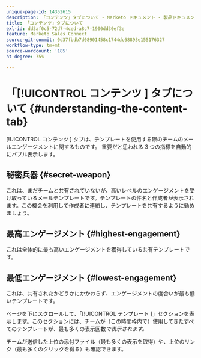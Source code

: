 ```yaml
---
unique-page-id: 14352615
description: 「コンテンツ」タブについて - Marketo ドキュメント - 製品ドキュメント
title: 「コンテンツ」タブについて
exl-id: dd3af0c5-72d7-4ced-a8c7-1900dd30ef3e
feature: Marketo Sales Connect
source-git-commit: 0d37fbdb7d08901458c1744dc68893e155176327
workflow-type: tm+mt
source-wordcount: '185'
ht-degree: 75%

---
```


# 「[!UICONTROL  コンテンツ ] タブについて {#understanding-the-content-tab}

[!UICONTROL  コンテンツ ] タブは、テンプレートを使用する際のチームのメールエンゲージメントに関するものです。 重要だと思われる 3 つの指標を自動的にバブル表示します。

## 秘密兵器 {#secret-weapon}

これは、まだチームと共有されていないが、高いレベルのエンゲージメントを受け取っているメールテンプレートです。テンプレートの件名と作成者が表示されます。この機会を利用して作成者に連絡し、テンプレートを共有するように勧めましょう。

## 最高エンゲージメント {#highest-engagement}

これは全体的に最も高いエンゲージメントを獲得している共有テンプレートです。

## 最低エンゲージメント {#lowest-engagement}

これは、共有されたかどうかにかかわらず、エンゲージメントの度合いが最も低いテンプレートです。

ページを下にスクロールして、「[!UICONTROL  テンプレート ]」セクションを表示します。このセクションには、チームが（この時間枠内で）使用してきたすべてのテンプレートが、最も多くの表示回数*で表示されます。*

チームが送信した上位の添付ファイル（最も多くの表示を取得）や、上位のリンク（最も多くのクリックを得る）も確認できます。

